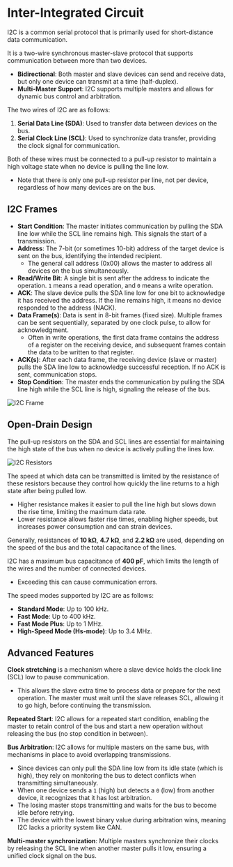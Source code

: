 # Inter-Integrated Circuit
I2C is a common serial protocol that is primarily used for short-distance data communication.

It is a two-wire synchronous master-slave protocol that supports communication between more than two devices.
- **Bidirectional**: Both master and slave devices can send and receive data, but only one device can transmit at a time (half-duplex).
- **Multi-Master Support**: I2C supports multiple masters and allows for dynamic bus control and arbitration.

The two wires of I2C are as follows:
1. **Serial Data Line (SDA)**: Used to transfer data between devices on the bus.
2. **Serial Clock Line (SCL)**: Used to synchronize data transfer, providing the clock signal for communication.

Both of these wires must be connected to a pull-up resistor to maintain a high voltage state when no device is pulling the line low.
- Note that there is only one pull-up resistor per line, not per device, regardless of how many devices are on the bus.

## I2C Frames
-  **Start Condition**: The master initiates communication by pulling the SDA line low while the SCL line remains high. This signals the start of a transmission.
- **Address**: The 7-bit (or sometimes 10-bit) address of the target device is sent on the bus, identifying the intended recipient.
	- The general call address (0x00) allows the master to address all devices on the bus simultaneously.
- **Read/Write Bit**: A single bit is sent after the address to indicate the operation. `1` means a read operation, and `0` means a write operation.
- **ACK**: The slave device pulls the SDA line low for one bit to acknowledge it has received the address. If the line remains high, it means no device responded to the address (NACK).
- **Data Frame(s)**: Data is sent in 8-bit frames (fixed size). Multiple frames can be sent sequentially, separated by one clock pulse, to allow for acknowledgment.  
	- Often in write operations, the first data frame contains the address of a register on the receiving device, and subsequent frames contain the data to be written to that register.
- **ACK(s)**: After each data frame, the receiving device (slave or master) pulls the SDA line low to acknowledge successful reception. If no ACK is sent, communication stops.
- **Stop Condition**: The master ends the communication by pulling the SDA line high while the SCL line is high, signaling the release of the bus.

![I2C Frame](https://www.analog.com/en/_/media/analog/en/landing-pages/technical-articles/i2c-primer-what-is-i2c-part-1-/36689.png)


## Open-Drain Design
The pull-up resistors on the SDA and SCL lines are essential for maintaining the high state of the bus when no device is actively pulling the lines low.

![I2C Resistors](https://www.analog.com/en/_/media/analog/en/landing-pages/technical-articles/i2c-primer-what-is-i2c-part-1-/36684.png)

The speed at which data can be transmitted is limited by the resistance of these resistors because they control how quickly the line returns to a high state after being pulled low.
- Higher resistance makes it easier to pull the line high but slows down the rise time, limiting the maximum data rate.
- Lower resistance allows faster rise times, enabling higher speeds, but increases power consumption and can strain devices.

Generally, resistances of **10 kΩ**, **4.7 kΩ**, and **2.2 kΩ** are used, depending on the speed of the bus and the total capacitance of the lines.

I2C has a maximum bus capacitance of **400 pF**, which limits the length of the wires and the number of connected devices.
- Exceeding this can cause communication errors.

The speed modes supported by I2C are as follows:
- **Standard Mode**: Up to 100 kHz.
- **Fast Mode**: Up to 400 kHz.
- **Fast Mode Plus**: Up to 1 MHz.
- **High-Speed Mode (Hs-mode)**: Up to 3.4 MHz.

## Advanced Features
**Clock stretching** is a mechanism where a slave device holds the clock line (SCL) low to pause communication.
- This allows the slave extra time to process data or prepare for the next operation. The master must wait until the slave releases SCL, allowing it to go high, before continuing the transmission.

**Repeated Start**: I2C allows for a repeated start condition, enabling the master to retain control of the bus and start a new operation without releasing the bus (no stop condition in between).

**Bus Arbitration**: I2C allows for multiple masters on the same bus, with mechanisms in place to avoid overlapping transmissions. 
- Since devices can only pull the SDA line low from its idle state (which is high), they rely on monitoring the bus to detect conflicts when transmitting simultaneously.
- When one device sends a `1` (high) but detects a `0` (low) from another device, it recognizes that it has lost arbitration.  
- The losing master stops transmitting and waits for the bus to become idle before retrying.
- The device with the lowest binary value during arbitration wins, meaning I2C lacks a priority system like CAN.

**Multi-master synchronization**: Multiple masters synchronize their clocks by releasing the SCL line when another master pulls it low, ensuring a unified clock signal on the bus.